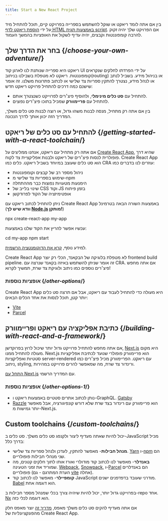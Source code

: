 ```yaml
---
title: Start a New React Project
---
```


<Intro>

בין אם אתה לומד ריאקט או שוקל להשתמש בספרייה בפרויקט קיים, תוכל להתחיל מיד על ידי [הוספת ריאקט לדף HTML באמצעות תגית script](/learn/add-react-to-a-website). אם הפרויקט שלך יהיה זקוק להרבה קומפוננטות וקבצים, יהיה עדיף לשקול את האופציות בהמשך העמוד.

</Intro>

## בחר את הדרך שלך {/*choose-your-own-adventure*/}

ריאקט היא ספרייה שנותנת לנו לארגן קוד UI על ידי הפרדתו לחלקים שנקראים קומפוננטות. ריאקט לא מטפלת בשבילנו בניתוב(routing) או בניהול מידע. בשביל לנתב או לנהל מידע, נצטרך להתקין ספריות צד שלישי או לכתוב פתרונות משלנו. זה אומר שישנם כמה דרכים להתחיל פרויקט ריאקט חדש:

* להתחיל עם **סט כלים מינימלי**, ולהוסיף פיצ׳רים לפרוייקט כשנצטרך אותם.
* להתחיל עם **פריימוורק** שמכיל בתוכו פיצ׳רים נפוצים.

בין אם אתה רק מתחיל, מנסה לבנות משהו גדול, או רוצה לבנות סט כלים משלך, המדריך הזה יכוון אותך לדרך הנכונה.

## להתחיל עם סט כלים של ריאקט {/*getting-started-with-a-react-toolchain*/}

אם אתה רק מתחיל עם ריאקט, אנחנו ממליצים על [Create React App](https://create-react-app.dev/), שהיא דרך פופולרית לנסות פיצ׳רים של ריאקט ולבנות אפליקציית צד לקוח. Create React App הוא סט כלים שעוצב במיוחד בשביל ריאקט. כלים כמו CRA עוזרים לנו בדברים כמו:

* ניהול מספר רב של קבצים וקומפוננטות
* שימוש בספריות צד שלישי מ-npm
* הימנעות מטעויות נפוצות כבר מההתחלה
* שינוי בלייב של CSS וקוד JS בזמן פיתוח
* אופטימיזציה של הקוד לפרודקשן

ניתן להתחיל לכתוב ריאקט עם Create React App באמצעות השורה הבאה בטרמינל (**וודא שיש לך [Node.js](https://nodejs.org/) מותקן!**)

<TerminalBlock>

npx create-react-app my-app

</TerminalBlock>

עכשיו אפשר להריץ את הקוד שלנו באמצעות:

<TerminalBlock>

cd my-app
npm start

</TerminalBlock>

למידע נוסף, [קרא את הדוקומנטציה הרשמית](https://create-react-app.dev/docs/getting-started).

Create React App לא מטפלת בלוגיקה של הבקאנד, הכלי רק יוצר frontend build pipeline. זה אומר שניתן להשתמש באיזה בקאנד שנרצה עם CRA. אם אתה מחפש פיצ׳רים נוספים כמו ניתוב ולוגיקת צד שרת, תמשיך לקרוא!

### אופציות נוספות {/*other-options*/}

Create React App היא מעולה כדי להתחיל לעבוד עם ריאקט, אבל אם תרצה סט כלים יותר קטן, תוכל לנסות את אחד הכלים הבאים:

* [Vite](https://vitejs.dev/guide/)
* [Parcel](https://parceljs.org/)

## כתיבת אפליקציה עם ריאקט ופריימוורק {/*building-with-react-and-a-framework*/}

אם אתה מחפש להתחיל פרוייקט גדול יותר שיכול לרוץ בפרוקדשן, [Next.js](https://nextjs.org/) היא מקום מעולה להתחיל ממנו. Next.js הוא פריימוורק פופולרי שנועד לכתיבת אפליקציות סטטיות ואפליקציות server-rendered עם ריאקט. הפריימוורק מכיל פיצ׳רים כמו ניתוב, styling, ורינדור צד שרת, מה שמאפשר להרים פרוייקט במהירות.

[התחל עם Next.js](https://nextjs.org/docs/getting-started) עם המדריך הרשמי.

### אופציות נוספות {/*other-options-1*/}

* נותן לכתוב אתרים סטטיים באמצעות ריאקט ו-GraphQL. [Gatsby](https://www.gatsbyjs.org/)
* [Razzle](https://razzlejs.org/) הוא פריימוורק עם רינדור בצד שרת שלא דורש קונפיגורציה, אבל מאפשר יותר גמישות מ-Next.js.

## Custom toolchains {/*custom-toolchains*/}

יכול להיות שאתה מעדיף ליצור ולקנפג סט כלים משלך. סט כלים ב-JavaScript מכיל בדרך כלל:

* **מנהל חבילות**- מאפשר להתקין, לעדכן ולנהל ספריות צד שלישי. [Yarn](https://yarnpkg.com/) ו-[npm](https://www.npmjs.com/) הם שני מנהלי חבילות פופולריים.
* **באנדלר**- מאפשר לנו לכתוב קוד מודולרי ואורז אותו לתוך חלקים קטנים, מה שמוריד את זמני הטעינה. [Webpack](https://webpack.js.org/), [Snowpack](https://www.snowpack.dev/), ו-[Parcel](https://parceljs.org/) הם באנדלרים פופולריים (הערת המתרגם - גם [vite](https://vitejs.dev/) אחלה).
* **קומפיילר**- מאפשר לנו לכתוב קוד JavaScript מודרני שעובד בדפדפנים ישנים. [Babel](https://babeljs.io/) הוא דוגמה אחת.

בפרוייקט גדול יותר, יכול להיות שיהיה צורך בכלי שמנהל מספר חבילות ב-repo אחד. [Nx](https://nx.dev/react) הוא דוגמה לכלי כזה. 

אם אתה מעדיף להקים סט כלים משלך מאפס, [מדריך זה](https://blog.usejournal.com/creating-a-react-app-from-scratch-f3c693b84658) יוצר מאפס חלק מהפונקציונליות של Create React App.
